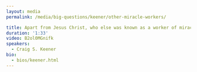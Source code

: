 ```yaml
---
layout: media
permalink: /media/big-questions/keener/other-miracle-workers/

title: Apart from Jesus Christ, who else was known as a worker of miracles in antiquity?
duration: '1:33'
video: B2ol0MGnifk
speakers:
  - Craig S. Keener
bio:
  - bios/keener.html
---
```

